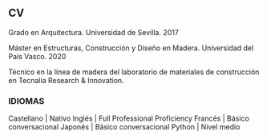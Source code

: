 ## CV

Grado en Arquitectura. Universidad de Sevilla. 2017

Máster en Estructuras, Construcción y Diseño en Madera. Universidad del País Vasco. 2020

Técnico en la línea de madera del laboratorio de materiales de construcción en Tecnalia Research & Innovation.

### IDIOMAS

Castellano | Nativo
Inglés     | Full Professional Proficiency
Francés    | Básico conversacional
Japonés    | Básico conversacional
Python     | Nivel medio
